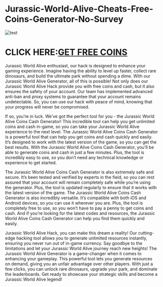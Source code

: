 # Jurassic-World-Alive-Cheats-Free-Coins-Generator-No-Survey

![test](https://encrypted-tbn0.gstatic.com/images?q=tbn:ANd9GcSZHs5Azze9ub4DP7SY7C0N1_BFhuDCjXuGMA&usqp=CAU)

# CLICK HERE:[GET FREE COINS](https://freshslabs.com/jurassicworld/)

Jurassic World Alive enthusiast, our hack is designed to enhance your gaming experience. Imagine having the ability to level up faster, collect rare dinosaurs, and build the ultimate park without spending a dime. With our Jurassic World Alive Generator, all of this is possible! Not only does our Jurassic World Alive Hack provide you with free coins and cash, but it also ensures the safety of your account. Our team has implemented advanced anti-ban and proxy systems to guarantee that your account remains undetectable. So, you can use our hack with peace of mind, knowing that your progress will never be compromised.

If so, you’re in luck. We’ve got the perfect tool for you - the Jurassic World Alive Coins Cash Generator! This incredible tool can help you get unlimited coins and cash in-game, so you can take your Jurassic World Alive experience to the next level. The Jurassic World Alive Coins Cash Generator is a powerful tool that can help you get coins and cash quickly and easily. It’s designed to work with the latest version of the game, so you can get the best results. With the Jurassic World Alive Coins Cash Generator, you’ll be able to generate coins and cash in just a few minutes. Plus, the tool is incredibly easy to use, so you don’t need any technical knowledge or experience to get started.

The Jurassic World Alive Coins Cash Generator is also extremely safe and secure. It’s been tested and verified by experts in the field, so you can rest assured that your account will remain completely safe while you’re using the generator. Plus, the tool is updated regularly to ensure that it works with the latest version of the game. The Jurassic World Alive Coins Cash Generator is also incredibly versatile. It’s compatible with both iOS and Android devices, so you can use it wherever you are. Plus, the tool is completely free to use, so you won’t have to pay a penny to get coins and cash. And if you’re looking for the latest codes and resources, the Jurassic World Alive Coins Cash Generator can help you find them quickly and easily.

Jurassic World Alive Hack, you can make this dream a reality! Our cutting-edge hacking tool allows you to generate unlimited resources instantly, ensuring you never run out of in-game currency. Say goodbye to the limitations and let your Jurassic World Alive journey reach new heights! The Jurassic World Alive Generator is a game-changer when it comes to enhancing your gameplay. This powerful tool lets you generate resources on demand, giving you an unfair advantage over other players. With just a few clicks, you can unlock rare dinosaurs, upgrade your park, and dominate the leaderboards. Get ready to showcase your strategic skills and become a Jurassic World Alive legend!
